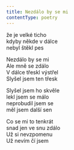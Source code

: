 ```yaml
---
title: Nezdálo by se mi
contentType: poetry
---
```


<section>

že je velké ticho  
kdyby někde v dálce  
nebyl štěkl pes

Nezdálo by se mi  
Ale mně se zdálo  
V dálce třeskl výstřel  
Slyšel jsem ten třesk

Slyšel jsem ho skvěle  
lekl jsem se málo  
neprobudil jsem se  
měl jsem další sen

Co se mi to tenkrát  
snad jen ve snu zdálo  
Už si nevzpomenu  
Už nevím čí jsem

</section>
